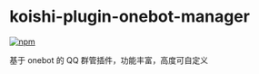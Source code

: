 # koishi-plugin-onebot-manager

[![npm](https://img.shields.io/npm/v/koishi-plugin-onebot-manager?style=flat-square)](https://www.npmjs.com/package/koishi-plugin-onebot-manager)

基于 onebot 的 QQ 群管插件，功能丰富，高度可自定义
